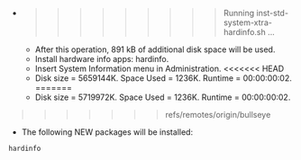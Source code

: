 * >>>>>>>>> Running inst-std-system-xtra-hardinfo.sh ...
  * After this operation, 891 kB of additional disk space will be used.
  * Install hardware info apps: hardinfo.
  * Insert System Information menu in Administration.
<<<<<<< HEAD
  * Disk size = 5659144K. Space Used = 1236K. Runtime = 00:00:00:02.
=======
  * Disk size = 5719972K. Space Used = 1236K. Runtime = 00:00:00:02.
>>>>>>> refs/remotes/origin/bullseye
  * The following NEW packages will be installed:
  ```bash
hardinfo
  ```
